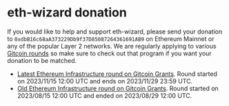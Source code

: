 # eth-wizard donation

If you would like to help and support eth-wizard, please send your donation to `0xdbB16c68aA373229Db9f37D85087264361691AB9` on Ethereum Mainnet or any of the popular Layer 2 networks. We are regularly applying to various [Gitcoin rounds](https://explorer.gitcoin.co/) so make sure to check out that program if you want your donation to be matched.

- [Latest Ethereum Infrastructure round on Gitcoin Grants](https://explorer.gitcoin.co/#/round/137/0xa1d52f9b5339792651861329a046dd912761e9a9/0xa1d52f9b5339792651861329a046dd912761e9a9-7). Round started on 2023/11/15 12:00 UTC and ends on 2023/11/29 23:59 UTC.
- [Old Ethereum Infrastructure round on Gitcoin Grants](https://explorer.gitcoin.co/#/round/424/0x222ea76664ed77d18d4416d2b2e77937b76f0a35/0x222ea76664ed77d18d4416d2b2e77937b76f0a35-7). Round started on 2023/08/15 12:00 UTC and ended on 2023/08/29 12:00 UTC.